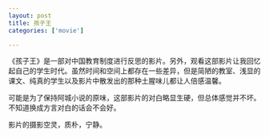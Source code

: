 ```yaml
---
layout: post
title: 孩子王
categories: ['movie']

---
```


《孩子王》是一部对中国教育制度进行反思的影片。另外，观看这部影片让我回忆起自己的学生时代。虽然时间和空间上都存在一些差异，但是简陋的教室、浅显的课文、纯真的学生以及影片中散发出的那种土腥味儿都让人倍感温馨。

可能是为了保持阿城小说的原味，这部影片的对白略显生硬，但总体感觉并不坏。不知道换成方言对白的话会不会好。

影片的摄影空灵，质朴，宁静。
